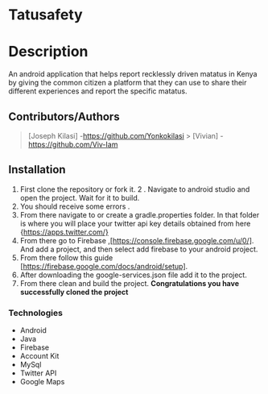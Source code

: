 # Tatusafety

# Description
An android application that helps report recklessly driven matatus in Kenya by giving the common citizen a platform that they can use to share their different experiences and report the specific matatus.

## Contributors/Authors
   > [Joseph Kilasi] -https://github.com/Yonkokilasi 
    > [Vivian] - https://github.com/Viv-Iam


## Installation
  1. First clone the repository or fork it.
  2 . Navigate to android studio and open the project.
  Wait for it to build.
  3. You should receive some errors .
  4. From there navigate to or create a gradle.properties folder.
  In that folder is where you will place your twitter api key details obtained from here {https://apps.twitter.com/}
  5. From there go to Firebase ,[https://console.firebase.google.com/u/0/].
  And add a project, and then select add firebase to your android project.
  6. From there follow this guide [https://firebase.google.com/docs/android/setup].
  7. After downloading the google-services.json file add it to the project.
  8. From there clean and build the project.
  **Congratulations you have successfully cloned the project**

### Technologies
* Android
* Java
* Firebase
* Account Kit 
* MySql
* Twitter API
* Google Maps
